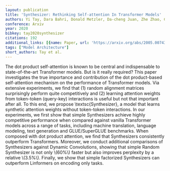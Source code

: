 ```yaml
---
layout: publication
title: 'Synthesizer: Rethinking Self-attention In Transformer Models'
authors: Yi Tay, Dara Bahri, Donald Metzler, Da-cheng Juan, Zhe Zhao, Che Zheng
conference: Arxiv
year: 2020
bibkey: tay2020synthesizer
citations: 192
additional_links: [{name: Paper, url: 'https://arxiv.org/abs/2005.00743'}]
tags: ["Model Architecture"]
short_authors: Tay et al.
---
```

The dot product self-attention is known to be central and indispensable to
state-of-the-art Transformer models. But is it really required? This paper
investigates the true importance and contribution of the dot product-based
self-attention mechanism on the performance of Transformer models. Via
extensive experiments, we find that (1) random alignment matrices surprisingly
perform quite competitively and (2) learning attention weights from token-token
(query-key) interactions is useful but not that important after all. To this
end, we propose \textsc\{Synthesizer\}, a model that learns synthetic attention
weights without token-token interactions. In our experiments, we first show
that simple Synthesizers achieve highly competitive performance when compared
against vanilla Transformer models across a range of tasks, including machine
translation, language modeling, text generation and GLUE/SuperGLUE benchmarks.
When composed with dot product attention, we find that Synthesizers
consistently outperform Transformers. Moreover, we conduct additional
comparisons of Synthesizers against Dynamic Convolutions, showing that simple
Random Synthesizer is not only \\(60%\\) faster but also improves perplexity by a
relative \\(3.5%\\). Finally, we show that simple factorized Synthesizers can
outperform Linformers on encoding only tasks.